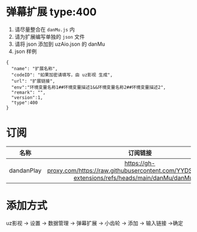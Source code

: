 # 弹幕扩展 type:400

1. 请尽量整合在 `danMu.js` 内
2. 请为扩展编写单独的 `json` 文件
3. 请将 json 添加到 uzAio.json 的 danMu
4. json 样例

```
{
  "name": "扩展名称",
  "codeID": "如果加密请填写，由 uz影视 生成",
  "url": "扩展链接",
  "env":"环境变量名称1##环境变量描述1&&环境变量名称2##环境变量描述2",
  "remark": "",
  "version":1,
  "type":400
}
```

# 订阅

|   名称   |                                                      订阅链接                                                      |
| :------: | :----------------------------------------------------------------------------------------------------------------: |
| dandanPlay | https://gh-proxy.com/https://raw.githubusercontent.com/YYDS678/uzVideo-extensions/refs/heads/main/danMu/danMu.json |

# 添加方式

uz影视 -> 设置 -> 数据管理 -> 弹幕扩展 -> 小齿轮 -> 添加 -> 输入链接 ->确定
